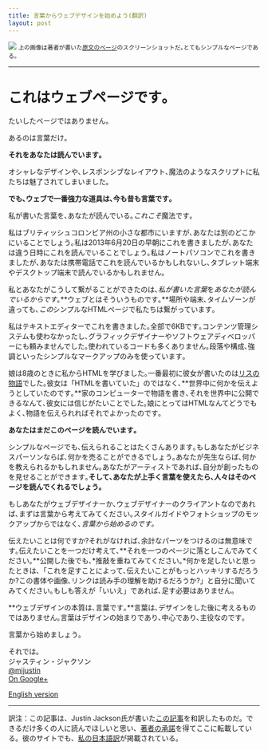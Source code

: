 ```yaml
---
title: 言葉からウェブデザインを始めよう(翻訳)
layout: post
---
```


![](https://dl.dropboxusercontent.com/u/31114442/images.ellekasai.com/Words.png)
<small>上の画像は著者が書いた<a href="http://justinjackson.ca/words.html" target="_blank">原文のページ</a>のスクリーンショットだ｡とてもシンプルなページである｡</small>

---

# これはウェブページです｡

たいしたページではありません｡ 

あるのは言葉だけ｡

**それをあなたは読んでいます｡**

オシャレなデザインや､レスポンシブなレイアウト､魔法のようなスクリプトに私たちは魅了されてしまいました｡

**でも､ウェブで一番強力な道具は､今も昔も言葉です｡**

私が書いた言葉を､あなたが読んでいる｡*これこそ*魔法です｡

私はブリティッシュコロンビア州の小さな都市にいますが､あなたは別のどこかにいることでしょう｡私は2013年6月20日の早朝にこれを書きましたが､あなたは違う日時にこれを読んでいることでしょう｡私はノートパソコンでこれを書きましたが､あなたは携帯電話でこれを読んでいるかもしれないし､タブレット端末やデスクトップ端末で読んでいるかもしれません｡

私とあなたがこうして繋がることができたのは､*私が書いた言葉*を*あなたが読んでいるからです*｡**ウェブとはそういうものです｡**場所や端末､タイムゾーンが違っても､*この*シンプルなHTMLページで私たちは繋がっています｡

私はテキストエディターでこれを書きました｡全部で6KBです｡コンテンツ管理システムも使わなかったし､グラフィックデザイナーやソフトウェアディベロッパーにも頼みませんでした｡使われているコードも多くありません｡段落や構成､強調といったシンプルなマークアップのみを使っています｡

娘は8歳のときに私からHTMLを学びました｡一番最初に彼女が書いたのは[リスの物語](http://bizbox.ca/kidlet/)でした｡彼女は「HTMLを書いていた」のではなく､**世界中に何かを伝えようとしていたのです｡**家のコンピューターで物語を書き､それを世界中に公開できるなんて､彼女には信じがたいことでした｡娘にとってはHTMLなんてどうでもよく､物語を伝えられればそれでよかったのです｡

**あなたはまだこのページを読んでいます｡**

シンプルなページでも､伝えられることはたくさんあります｡もしあなたがビジネスパーソンならば､何かを売ることができるでしょう｡あなたが先生ならば､何かを教えられるかもしれません｡あなたがアーティストであれば､自分が創ったものを見せることができます｡**そして､あなたが上手く言葉を使えたら､人々はそのページを読んでくれるでしょう｡**

もしあなたがウェブデザイナーか､ウェブデザイナーのクライアントなのであれば､まずは言葉から考えてみてください｡スタイルガイドやフォトショップのモックアップからではなく､*言葉から始めるのです｡*

伝えたいことは何ですか?それがなければ､余計なパーツをつけるのは無意味です｡伝えたいことを一つだけ考えて､**それを一つのページに落としこんでみてください｡**公開した後でも､*推敲を重ねてみてください｡*何かを足したいと思ったときは､「これを足すことによって､伝えたいことがもっとハッキリするだろうか?この書体や画像､リンクは読み手の理解を助けるだろうか?」と自分に聞いてみてください｡もしも答えが「いいえ」であれば､足す必要はありません｡

**ウェブデザインの本質は､言葉です｡**言葉は､デザインをした後に考えるものではありません｡言葉はデザインの始まりであり､中心であり､主役なのです｡

言葉から始めましょう｡

それでは｡<br>
ジャスティン・ジャクソン<br>
[@mijustin](https://twitter.com/mijustin)<br>
[On Google+](https://plus.google.com/115056462967470089501)

[English version](http://justinjackson.ca/words.html)

---

訳注：この記事は、Justin Jackson氏が書いた[この記事](http://justinjackson.ca/words.html)を和訳したものだ。できるだけ多くの人に読んでほしいと思い、[著者の承諾](https://twitter.com/mijustin/status/352491698733064192)を得てここに転載している。彼のサイトでも、[私の日本語訳](http://justinjackson.ca/words_japan.html)が掲載されている。